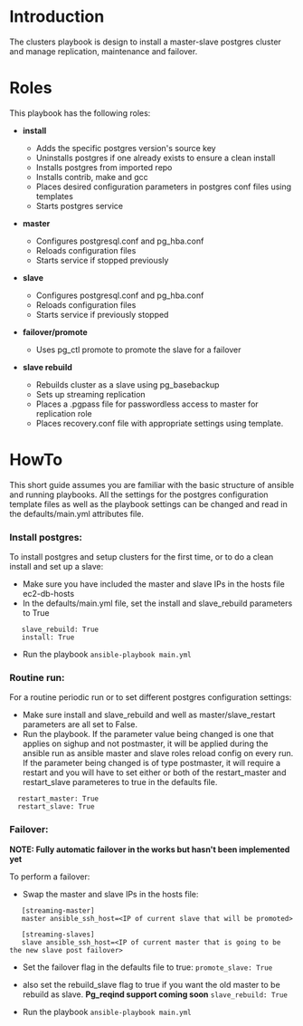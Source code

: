 # Introduction

The clusters playbook is design to install a master-slave postgres cluster and manage replication, maintenance and failover.

# Roles

This playbook has the following roles:
- **install**
  - Adds the specific postgres version's source key
  - Uninstalls postgres if one already exists to ensure a clean install
  - Installs postgres from imported repo
  - Installs contrib, make and gcc
  - Places desired configuration parameters in postgres conf files using templates
  - Starts postgres service

- **master**
  - Configures postgresql.conf and pg_hba.conf
  - Reloads configuration files
  - Starts service if stopped previously
  
- **slave**
  - Configures postgresql.conf and pg_hba.conf
  - Reloads configuration files
  - Starts service if previously stopped

- **failover/promote**
  - Uses pg_ctl promote to promote the slave for a failover

- **slave rebuild**
  - Rebuilds cluster as a slave using pg_basebackup
  - Sets up streaming replication
  - Places a .pgpass file for passwordless access to master for replication role
  - Places recovery.conf file with appropriate settings using template.
  
# HowTo

This short guide assumes you are familiar with the basic structure of ansible and running playbooks. All the settings for the postgres configuration template files as well as the playbook settings can be changed and read in the defaults/main.yml attributes file. 

### Install postgres:

To install postgres and setup clusters for the first time, or to do a clean install and set up a slave:

- Make sure you have included the master and slave IPs in the hosts file ec2-db-hosts
- In the defaults/main.yml file, set the install and slave_rebuild parameters to True 
```
   slave_rebuild: True
   install: True
```
- Run the playbook `ansible-playbook main.yml`

### Routine run:

For a routine periodic run or to set different postgres configuration settings:

- Make sure install and slave_rebuild and well as master/slave_restart parameters are all set to False. 
- Run the playbook. If the parameter value being changed is one that applies on sighup and not postmaster, it will be applied during the ansible run as ansible master and slave roles reload config on every run. If the parameter being changed is of type postmaster, it will require a restart and you will have to set either or both of the restart_master and restart_slave parameteres to true in the defaults file. 
```
  restart_master: True
  restart_slave: True
```

### Failover:

**NOTE: Fully automatic failover in the works but hasn't been implemented yet**

To perform a failover:

- Swap the master and slave IPs in the hosts file:
```
   [streaming-master]
   master ansible_ssh_host=<IP of current slave that will be promoted>

   [streaming-slaves]
   slave ansible_ssh_host=<IP of current master that is going to be the new slave post failover>
```

- Set the failover flag in the defaults file to true: ` promote_slave: True `

- also set the rebuild_slave flag to true if you want the old master to be rebuild as slave. **Pg_reqind support coming soon** ` slave_rebuild: True `

- Run the playbook ` ansible-playbook main.yml `
